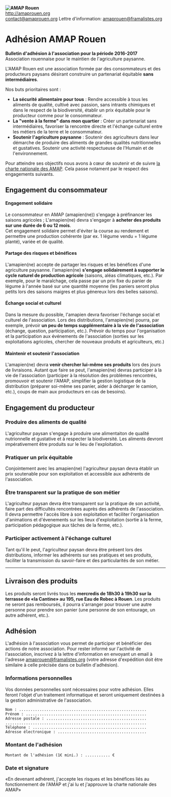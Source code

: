 **![AMAP Rouen](assets/images/logo-amap-rouen-small.png)**  
http://amaprouen.org  
contact@amaprouen.org
Lettre d'information: amaprouen@framalistes.org

# Adhésion AMAP Rouen
**Bulletin d'adhésion à l'association pour la période 2016-2017**  
Association rouennaise pour le maintien de l'agriculture paysanne.  

L'AMAP Rouen est une association formée par des consommateurs et des producteurs paysans désirant construire un partenariat équitable **sans intermédiaires**.

Nos buts prioritaires sont : 

- **La sécurité alimentaire pour tous** : Rendre accessible à tous les aliments de qualité, cultivé avec passion, sans intrants chimiques et dans le respect de la biodiversité, établir un prix équitable pour le producteur comme pour le consommateur.
- **La "vente à la ferme" dans mon quartier** : Créer un partenariat sans intermédiaires, favoriser la rencontre directe et l'échange culturel entre les métiers de la terre et le consommateur.  
- **Soutenir l'agriculture paysanne** : Soutenir des agriculteurs dans leur démarche de produire des aliments de grandes qualités nutritionnelles et gustatives. Soutenir une activité respectueuse de l'Humain et de l'environnement.
 
Pour atteindre ses objectifs nous avons à cœur de soutenir et de suivre [la charte nationale des AMAP](http://miramap.org/IMG/pdf/charte_des_amap_mars_2014-2.pdf). Cela passe notament par le respect des engagements suivants.

## Engagement du consommateur

#### Engagement solidaire  
Le consommateur en AMAP (amapien(ne)) s'engage à préfinancer les saisons agricoles ; L'amapien(ne) devra s'engager à **acheter des produits sur une durée de 6 ou 12 mois**.  
Cet engagement solidaire permet d'éviter la course au rendement et permettre une production cohérente (par ex. 1 légume vendu = 1 légume planté), variée et de qualité. 

#### Partage des risques et bénéfices
L'amapien(ne) accepte de partager les risques et les bénéfices d'une agriculture paysanne. l'amapien(ne) **s'engage solidairement à supporter le cycle naturel de production agricole** (saisons, aléas climatiques, etc.). Par exemple, pour le maraîchage, cela passe par un prix fixe du panier de légume à l'année basé sur une quantité moyenne (les paniers seront plus petits lors des saisons maigres et plus génereux lors des belles saisons).

#### Échange social et culturel
Dans la mesure du possible, l'amapien devra favoriser l'échange social et culturel de l'association. Lors des distributions, l'amapien(ne) pourra, par exemple, prévoir **un peu de temps supplémentaire à la vie de l'association** (échange, question, participation, etc.). Prévoir du temps pour l'organisation et la participation aux événements de l'association (sorties sur les exploitations agricoles, chercher de nouveaux produits et agriculteurs, etc.)

#### Maintenir et soutenir l'association 
L'amapien(ne) devra **venir chercher lui-même ses produits** lors des jours de livraisons.
Autant que faire se peut, l'amapien(ne) devras participer à la vie de l'association (participer à la résolution des problèmes rencontrés, promouvoir et soutenir l'AMAP, simplifier la gestion logistique de la distribution (préparer soi-même ses panier, aider à décharger le camion, etc.), coups de main aux producteurs en cas de besoins).

## Engagement du producteur

### Produire des aliments de qualité
L'agriculteur paysan s'engage à produire une alimentaiton de qualité nutrionnelle et gustative et à respecter la biodiversité. Les aliments devront impérativement être produits sur le lieu de l'exploitation.

### Pratiquer un prix équitable
Conjointement avec les amapien(ne) l'agriculteur paysan devra établir un prix soutenable pour son exploitation et accessible aux adhérents de l'association.

### Être transparent sur la pratique de son métier
L'agriculteur paysan devra être transparent sur la pratique de son activité, faire part des difficultés rencontrées auprès des adhérents de l'association. Il devra permettre l'accès libre à son exploitation et faciliter l'organisation d'animations et d'évenements sur les lieux d'exploitation (sortie à la ferme, participation pédagogique aux tâches de la ferme, etc.).

### Participer activement à l'échange culturel
Tant qu'il le peut, l'agriculteur paysan devra être présent lors des distributions, informer les adhérents sur ses pratiques et ses produits, faciliter la transmission du savoir-faire et des particularités de son métier.

---

## Livraison des produits
Les produits seront livrés tous les **mercredis de 18h30 à 19h30 sur la terrasse de «la Cantine» au 195, rue Eau de Robec à Rouen**. Les produits ne seront pas remboursés, il pourra s'arranger pour trouver une autre personne pour prendre son panier (une personne de son entourage, un autre adhérent, etc.).

## Adhésion
L'adhésion à l'association vous permet de participer et bénéficier des actions de notre association. Pour rester informé sur l'activité de l'association, inscrivez à la lettre d'information en envoyant un email à l'adresse amaprouen@framalistes.org (votre adresse d'expédition doit être similaire à celle précisée dans ce bulletin d'adhésion).

### Informations personnelles
Vos données personnelles sont nécessaires pour votre adhésion. Elles feront l'objet d'un traitement informatique et seront uniquement destinées à la gestion administrative de l'association.

    Nom : ........................................................  
    Prénom : .....................................................  
    Adresse postale : ............................................  
    ..............................................................  
    Téléphone : ..................................................  
    Adresse électronique : .......................................  

### Montant de l'adhésion
    Montant de l'adhésion (1€ mini.) : ........... €

### Date et signature
«En devenant adhérent, j'accepte les risques et les bénéfices liés au fonctionnement de l'AMAP et j'ai lu et j'approuve la charte nationale des AMAP»

